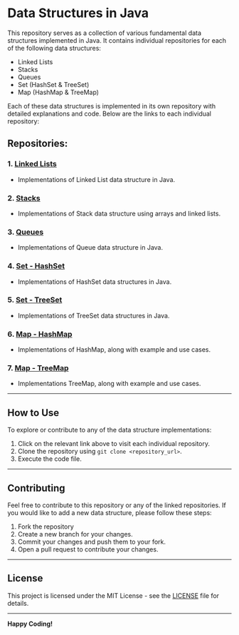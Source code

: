 # Data Structures in Java

This repository serves as a collection of various fundamental data structures implemented in Java. It contains individual repositories for each of the following data structures:

- Linked Lists
- Stacks
- Queues
- Set (HashSet & TreeSet)
- Map (HashMap & TreeMap)

Each of these data structures is implemented in its own repository with detailed explanations and code. Below are the links to each individual repository:

## Repositories:

### 1. [Linked Lists](https://github.com/Ratna-Babu/LinkedList-Java)
   - Implementations of  Linked List data structure in Java.

### 2. [Stacks](https://github.comRatna-Babu/Stacks-Java)
   - Implementations of Stack data structure using arrays and linked lists.

### 3. [Queues](https://github.com/Ratna-Babu/Queues-Java)
   - Implementations of Queue data structure in Java.

### 4. [Set - HashSet](https://github.com/Ratna-Babu/HashSet-Java)
   - Implementations of HashSet data structures in Java.

### 5. [Set - TreeSet](https://github.com/Ratna-Babu/TreeSet-Java)
   - Implementations of TreeSet data structures in Java.

### 6. [Map - HashMap](https://github.com/Ratna-Babu/HashMap-Java)
   - Implementations of HashMap, along with example and use cases.

### 7. [Map - TreeMap](https://github.com/Ratna-Babu/TreeMap-Java)
   - Implementations TreeMap, along with example and use cases.

---

## How to Use

To explore or contribute to any of the data structure implementations:

1. Click on the relevant link above to visit each individual repository.
2. Clone the repository using `git clone <repository_url>`.
3. Execute the code file.

---

## Contributing

Feel free to contribute to this repository or any of the linked repositories. If you would like to add a new data structure, please follow these steps:

1. Fork the repository
2. Create a new branch for your changes.
3. Commit your changes and push them to your fork.
4. Open a pull request to contribute your changes.

---

## License

This project is licensed under the MIT License - see the [LICENSE](LICENSE) file for details.

---

**Happy Coding!**
